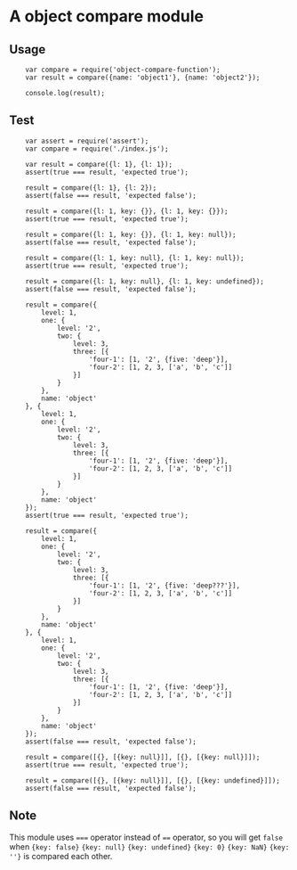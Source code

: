 # A object compare module

## Usage


		var compare = require('object-compare-function');
		var result = compare({name: 'object1'}, {name: 'object2'});

		console.log(result);

## Test


		var assert = require('assert');
		var compare = require('./index.js');

		var result = compare({l: 1}, {l: 1});
		assert(true === result, 'expected true');

		result = compare({l: 1}, {l: 2});
		assert(false === result, 'expected false');

		result = compare({l: 1, key: {}}, {l: 1, key: {}});
		assert(true === result, 'expected true');

		result = compare({l: 1, key: {}}, {l: 1, key: null});
		assert(false === result, 'expected false');

		result = compare({l: 1, key: null}, {l: 1, key: null});
		assert(true === result, 'expected true');

		result = compare({l: 1, key: null}, {l: 1, key: undefined});
		assert(false === result, 'expected false');

		result = compare({
			level: 1,
			one: {
				level: '2',
    			two: {
					level: 3,
					three: [{
        				'four-1': [1, '2', {five: 'deep'}],
        				'four-2': [1, 2, 3, ['a', 'b', 'c']]
					}]
    			}
  			},
  			name: 'object'
		}, {
			level: 1,
			one: {
    			level: '2',
				two: {
					level: 3,
					three: [{
        				'four-1': [1, '2', {five: 'deep'}],
        				'four-2': [1, 2, 3, ['a', 'b', 'c']]
					}]
    			}
			},
			name: 'object'
		});
		assert(true === result, 'expected true');

		result = compare({
			level: 1,
			one: {
				level: '2',
				two: {
					level: 3,
					three: [{
						'four-1': [1, '2', {five: 'deep???'}],
						'four-2': [1, 2, 3, ['a', 'b', 'c']]
					}]
				}
			},
			name: 'object'
		}, {
			level: 1,
			one: {
				level: '2',
				two: {
					level: 3,
					three: [{
						'four-1': [1, '2', {five: 'deep'}],
						'four-2': [1, 2, 3, ['a', 'b', 'c']]
					}]
				}
			},
			name: 'object'
		});
		assert(false === result, 'expected false');

		result = compare([{}, [{key: null}]], [{}, [{key: null}]]);
		assert(true === result, 'expected true');

		result = compare([{}, [{key: null}]], [{}, [{key: undefined}]]);
		assert(false === result, 'expected false');


## Note

This module uses `===` operator instead of `==` operator, so you will get `false` when `{key: false}` `{key: null}` `{key: undefined}` `{key: 0}` `{key: NaN}` `{key: ''}` is compared each other.
